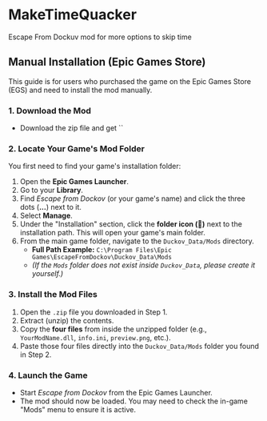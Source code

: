 # MakeTimeQuacker
Escape From Dockuv mod for more options to skip time

## Manual Installation (Epic Games Store)

This guide is for users who purchased the game on the Epic Games Store (EGS) and need to install the mod manually.

### 1. Download the Mod
* Download the zip file and get ``

### 2. Locate Your Game's Mod Folder
You first need to find your game's installation folder:
1.  Open the **Epic Games Launcher**.
2.  Go to your **Library**.
3.  Find *Escape from Dockov* (or your game's name) and click the three dots (**...**) next to it.
4.  Select **Manage**.
5.  Under the "Installation" section, click the **folder icon (📁)** next to the installation path. This will open your game's main folder.
6.  From the main game folder, navigate to the `Duckov_Data/Mods` directory.
    * **Full Path Example:** `C:\Program Files\Epic Games\EscapeFromDockov\Duckov_Data\Mods`
    * *(If the `Mods` folder does not exist inside `Duckov_Data`, please create it yourself.)*

### 3. Install the Mod Files
1.  Open the `.zip` file you downloaded in Step 1.
2.  Extract (unzip) the contents.
3.  Copy the **four files** from inside the unzipped folder (e.g., `YourModName.dll`, `info.ini`, `preview.png`, etc.).
4.  Paste those four files directly into the `Duckov_Data/Mods` folder you found in Step 2.

### 4. Launch the Game
* Start *Escape from Dockov* from the Epic Games Launcher.
* The mod should now be loaded. You may need to check the in-game "Mods" menu to ensure it is active.
